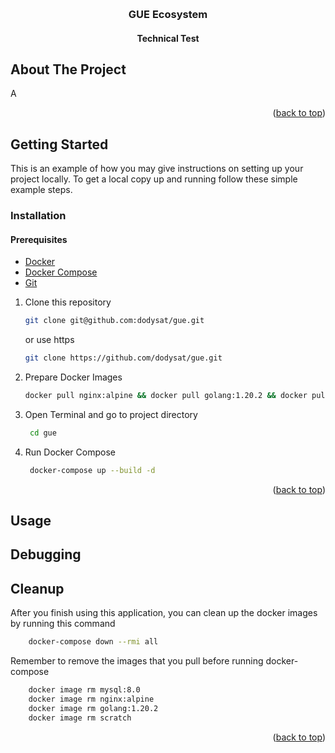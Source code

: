 <a name="readme-top"></a>

<!-- PROJECT LOGO -->
<br />
<div align="center">

  <h3 align="center">GUE Ecosystem</h3>

  <h4 align="center">
    Technical Test
  </h4>
</div>

## About The Project

A

<p align="right">(<a href="#readme-top">back to top</a>)</p>

<!-- GETTING STARTED -->

## Getting Started

This is an example of how you may give instructions on setting up your project locally. To get a local copy up and running follow these simple example steps.

### Installation

#### Prerequisites

- [Docker](https://www.docker.com/)
- [Docker Compose](https://docs.docker.com/compose/)
- [Git](https://git-scm.com/)

1. Clone this repository
   ```sh
   git clone git@github.com:dodysat/gue.git
   ```
   or use https
   ```sh
   git clone https://github.com/dodysat/gue.git
   ```
1. Prepare Docker Images
   ```sh
   docker pull nginx:alpine && docker pull golang:1.20.2 && docker pull scratch
   ```
1. Open Terminal and go to project directory
   ```sh
    cd gue
   ```
1. Run Docker Compose
   ```sh
    docker-compose up --build -d
   ```

<p align="right">(<a href="#readme-top">back to top</a>)</p>

## Usage

## Debugging

## Cleanup

After you finish using this application, you can clean up the docker images by running this command

```sh
    docker-compose down --rmi all
```

Remember to remove the images that you pull before running docker-compose

```sh
    docker image rm mysql:8.0
    docker image rm nginx:alpine
    docker image rm golang:1.20.2
    docker image rm scratch
```

<p align="right">(<a href="#readme-top">back to top</a>)</p>
